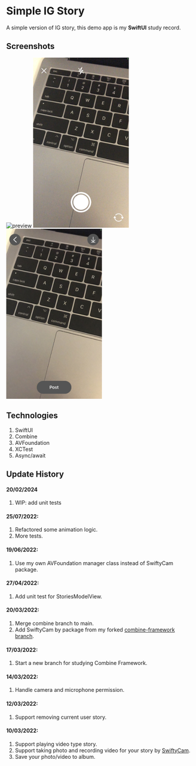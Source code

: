 # Simple IG Story
A simple version of IG story, this demo app is my **SwiftUI** study record.

## Screenshots
<img src="https://github.com/tzc1234/SimplifiedIgStories/blob/main/Screenshots/preview.gif" alt="preview" width="256" height="455"/> <img src="https://github.com/tzc1234/SimplifiedIgStories/blob/main/Screenshots/preview2.jpg" alt="preview2" width="256" height="455"/> <img src="https://github.com/tzc1234/SimplifiedIgStories/blob/main/Screenshots/preview3.jpg" alt="preview3" width="256" height="455"/>

## Technologies
1. SwiftUI
2. Combine
3. AVFoundation
4. XCTest
5. Async/await

## Update History
#### 20/02/2024
1. WIP: add unit tests

#### 25/07/2022:
1. Refactored some animation logic.
2. More tests.

#### 19/06/2022:
1. Use my own AVFoundation manager class instead of SwiftyCam package.

#### 27/04/2022:
1. Add unit test for StoriesModelView.

#### 20/03/2022:
1. Merge combine branch to main.
2. Add SwiftyCam by package from my forked [combine-framework branch](https://github.com/tzc1234/SwiftyCam/tree/combine-framework).

#### 17/03/2022:
1. Start a new branch for studying Combine Framework.

#### 14/03/2022:
1. Handle camera and microphone permission.

#### 12/03/2022:
1. Support removing current user story.

#### 10/03/2022:
1. Support playing video type story.
2. Support taking photo and recording video for your story by [SwiftyCam](https://github.com/Awalz/SwiftyCam).
3. Save your photo/video to album.